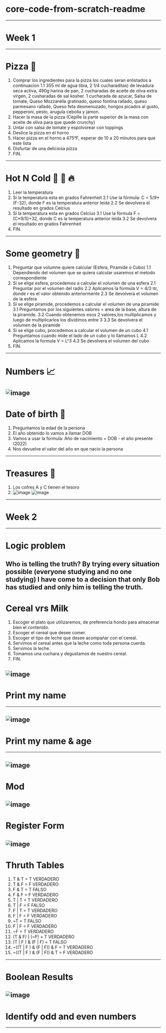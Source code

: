 # core-code-from-scratch-readme
-----------------------------------------------------------------------------------------------------------------------------------------------------------------------
# Week 1
-----------------------------------------------------------------------------------------------------------------------------------------------------------------------
# Pizza 🍕
1. Comprar los ingredientes para la pizza los cuales seran enlistados a continuacion 
1.1 355 ml de agua tibia, 2 1/4 cucharaditas) de levadura seca activa, 490g harina de pan, 2 cucharadas de aceite de oliva extra virgen, 2 cusharadas de sal kosher. 1 cucharada de azucar, Salsa de tomate, Queso Mozzarella gratinado, queso fontina rallado, queso parmesano rallado, Queso feta desmenuzado, hongos picados al gusto, pepperoni, pesto, arugula cebolla y jamon.
2. Hacer la masa de la pizza (Cepille la parte superior de la masa con aceite de oliva para que quede crunchy)
3. Untar con salsa de tomate y espolvorear con toppings
4. Deslice la pizza en el horno
5. Hacer pizza en el horno a 475°F, esperar de 10 a 20 minutos para que este lista
6. Disfurtar de una deliciosa pizza
7. FIN. 
-------------------------------------------------------------------------------------------------------------------------------------------------------------------------
# Hot N Cold 🤒 🧊 🔥
1. Leer la temperatura
2. Si la temperatura esta en grados Fahrenheit 
2.1 Use la fórmula: C = 5/9*(F-32), donde F es la temperatura anterior leída
2.2 Se devolvera el resultado en grados Celcius
3. Si la temperatura esta en grados Celcius
3.1 Use la fórmula F = (C*9/5)+32, donde C es la temperatura anterior leída
3.2 Se devolvera el resultado en grados Fahrenheit
4. FIN. 
-------------------------------------------------------------------------------------------------------------------------------------------------------------------------
# Some geometry 📐
1. Preguntar que volumne quiere calcular (Esfera, Piramide o Cubo)
1.1 Dependiendo del volumen que se quiera calcular usaremos el metodo correspondiente 
2. Si se elige esfera, procedemos a calcular el volumen de una esfera
2.1 Preguntar por el volumen del radio
2.2 Aplicamos la formula V = 4/3 πr, donde r es el valor obtenido anteriormente
2.3 Se devolvera el volumen de la esfera
3. Si se elige piramide, procedemos a calcular el volumen de una piramide
3.1 Preguntamos por los siguientes valores = area de la base, altura de la piramide.
3.2 Cuando obtenemos esos 2 valores,los multiplicamos y luego de multiplicarlos los dividimos entre 3
3.3 Se devolvera el volumen de la piramide
4. Si se elige cubo, procedemos a calcular el volumen de un cubo
4.1 Preguntamos cuando mide el lado de un cubo y lo llamamos L
4.2 Aplicamos la formula V = L^3
4.3 Se devolvera el volumen del cubo
5. FIN.
-----------------------------------------------------------------------------------------------------------------------------------------------------------------------
# Numbers 📈
![image](https://user-images.githubusercontent.com/116528306/203882386-b3478bd1-a5c2-4b4d-8e35-f13761fad96c.png)
-----------------------------------------------------------------------------------------------------------------------------------------------------------------------
# Date of birth 👧
1. Preguntamos la edad de la persona
2. El año obtenido lo vamos a llamar DOB
3. Vamos a usar la formula: Año de nacimiento = DOB - el año presente (2022)
4. Nos devuelve el valor del año en que nacio la persona

----------------------------------------------------------------------------------------------------------------------------------------------------------------------
# Treasures 👑
1. Los cofres A y C tienen el tesoro
2. ![image](https://user-images.githubusercontent.com/116528306/203882951-6aaae7f1-b4fd-489c-b4b0-124ac87c1173.png)
![image](https://user-images.githubusercontent.com/116528306/203882977-b203ee82-ca30-49d2-b838-aaaf2d43d4de.png)
-----------------------------------------------------------------------------------------------------------------------------------------------------------------------
# Week 2
-----------------------------------------------------------------------------------------------------------------------------------------------------------------------
# Logic problem
Who is telling the truth?
By trying every situation possible (everyone studying and no one studying) I have come to a decision that only Bob has studied and only him is telling the truth.
-----------------------------------------------------------------------------------------------------------------------------------------------------------------------
# Cereal vrs Milk
1. Escoger el plato que utilizaremos, de preferencia hondo para almacenar bien el contenido.
2. Escoger el cereal que desee comer.
3. Escoger el tipo de leche que desee acompañar con el cereal.
4. Servimos el cereal antes que la leche como toda persona cuerda.
5. Servimos la leche.
6. Tomamos una cuchara y degustamos de nuestro cereal.
7. FIN.

![image](https://user-images.githubusercontent.com/116528306/204416052-50966273-6444-46ee-b072-c50e9d081aa4.png)
----------------------------------------------------------------------------------------------------------------------------------------------------------------------
# Print my name
-----------------------------------------------------------------------------------------------------------------------------------------------------------------------
![image](https://user-images.githubusercontent.com/116528306/205417266-1d8f9356-e3d3-440e-8fd2-37c92f114237.png)
-----------------------------------------------------------------------------------------------------------------------------------------------------------------------
# Print my name & age
-----------------------------------------------------------------------------------------------------------------------------------------------------------------------
![image](https://user-images.githubusercontent.com/116528306/205417304-d2d47267-c03a-446a-8aea-8831aeaac50b.png)
-----------------------------------------------------------------------------------------------------------------------------------------------------------------------
# Mod
![image](https://user-images.githubusercontent.com/116528306/205417941-06de91e3-3c41-4f22-89e6-4152dffe6799.png)
-----------------------------------------------------------------------------------------------------------------------------------------------------------------------
# Register Form
![image](https://user-images.githubusercontent.com/116528306/205417814-aed91061-8dd7-4545-944e-bb98ac146746.png)
-----------------------------------------------------------------------------------------------------------------------------------------------------------------------
# Thruth Tables
1. T & T = T VERDADERO
2. T & F = F VERDADERO
3. F & T = T FALSO
4. F & F = F VERDADERO
5. T | T = T VERDADERO
6. T | F = F FALSO
7. F | T = T VERDADERO
8. F | F = F VERDADERO
9. ~T = T FALSO
8. F | F = F VERDADERO
10. ~F = T  VERDADERO
11. (T & F) | (~F) = T VERDADERO
12. (T | F ) & (F | F) = T FALSO
13. ~((T | F ) & (F | F)) & F = T VERDADERO
14. ~((T | F ) & (F | F)) & T = F VERDADERO
-----------------------------------------------------------------------------------------------------------------------------------------------------------------------
# Boolean Results
![image](https://user-images.githubusercontent.com/116528306/205418217-64288aba-c1e4-4bd8-9d9a-ac81cc6fc9e9.png)
-----------------------------------------------------------------------------------------------------------------------------------------------------------------------
# Identify odd and even numbers
-----------------------------------------------------------------------------------------------------------------------------------------------------------------------
